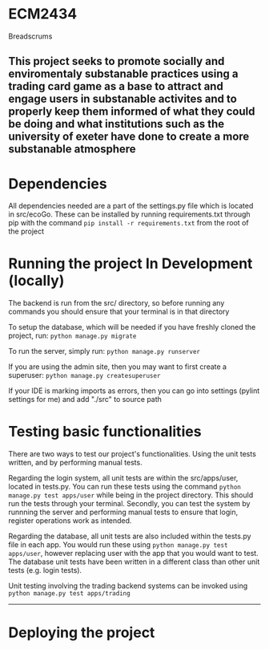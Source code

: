 # ECM2434
Breadscrums

This project seeks to promote socially and enviromentaly substanable practices using a trading card game as a base to attract and engage users in substanable activites and to properly keep them informed of what they could be doing and what institutions such as the university of exeter have done to create a more substanable atmosphere 
---

# Dependencies
All dependencies needed are a part of the settings.py file which is located in src/ecoGo. These can be installed by running requirements.txt through pip with the command `pip install -r requirements.txt` from the root of the project

# Running the project In Development (locally)
The backend is run from the src/ directory, so before running any commands you should ensure that your terminal is in that directory

To setup the database, which will be needed if you have freshly cloned the project, run:
`python manage.py migrate`

To run the server, simply run:
`python manage.py runserver`

If you are using the admin site, then you may want to first create a superuser:
`python manage.py createsuperuser`

If your IDE is marking imports as errors, then you can go into settings (pylint settings for me) and add "./src" to source path

# Testing basic functionalities
There are two ways to test our project's functionalities. Using the unit tests written, and by performing manual tests.

Regarding the login system, all unit tests are within the src/apps/user, located in tests.py. You can run these tests using the command `python manage.py test apps/user` while being in the project directory. This should run the tests through your terminal. Secondly, you can test the system by runnning the server and performing manual tests to ensure that login, register operations work as intended. 

Regarding the database, all unit tests are also included within the tests.py file in each app. You would run these using `python manage.py test apps/user`, however replacing user with the app that you would want to test. The database unit tests have been written in a different class than other unit tests (e.g. login tests). 

Unit testing involving the trading backend systems can be invoked using `python manage.py test apps/trading`

---

# Deploying the project